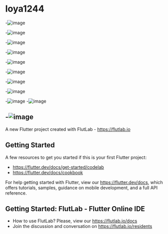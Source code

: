 # loya1244
-![image](https://github.com/user-attachments/assets/33ce852a-fa67-4e85-a1fa-4285160f8f68)

-![image](https://github.com/user-attachments/assets/f3d44c6c-d8ab-4d5b-9d6f-595f666e2dc4)

-![image](https://github.com/user-attachments/assets/413b7233-5928-4a11-85c1-ad678b4a9171)

-![image](https://github.com/user-attachments/assets/eec95956-26d0-4fa7-aa72-c7aa763d9d7a)

-![image](https://github.com/user-attachments/assets/33a6ee2f-bb6b-469a-a290-a713c21a5238)

-![image](https://github.com/user-attachments/assets/67574000-2068-4f1c-8269-e19f7fdc8c06)

-![image](https://github.com/user-attachments/assets/db0edd4a-c9ac-40e9-886b-cc80e60f7afa)

-![image](https://github.com/user-attachments/assets/8eae01c3-77ef-4db7-9e1e-b205d461bfa0)

-![image](https://github.com/user-attachments/assets/4f9456ee-2998-4937-95cd-5d47770e80e6)
-![image](https://github.com/user-attachments/assets/9e4e3782-f29a-404d-baca-2531ae67f5cc)


-![image](https://github.com/user-attachments/assets/4dffdacd-a81f-49a7-9ad4-5c483681b113)
-


A new Flutter project created with FlutLab - https://flutlab.io

## Getting Started

A few resources to get you started if this is your first Flutter project:

- https://flutter.dev/docs/get-started/codelab
- https://flutter.dev/docs/cookbook

For help getting started with Flutter, view our
https://flutter.dev/docs, which offers tutorials,
samples, guidance on mobile development, and a full API reference.

## Getting Started: FlutLab - Flutter Online IDE

- How to use FlutLab? Please, view our https://flutlab.io/docs
- Join the discussion and conversation on https://flutlab.io/residents
